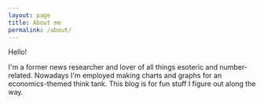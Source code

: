 ```yaml
---
layout: page
title: About me
permalink: /about/
---
```


Hello!

I'm a former news researcher and lover of all things esoteric and number-related. Nowadays I'm employed making charts and graphs for an economics-themed think tank. This blog is for fun stuff I figure out along the way.


